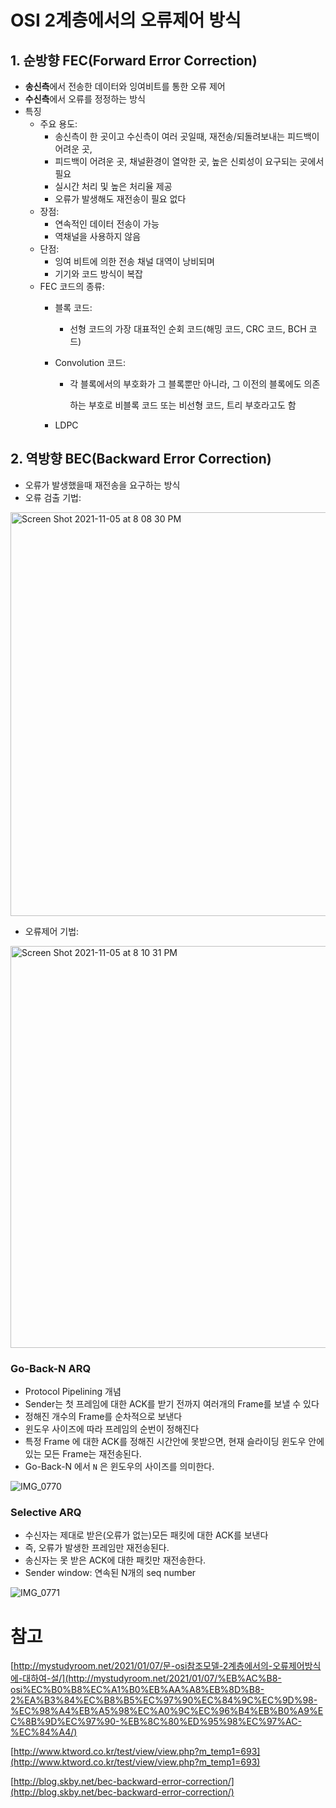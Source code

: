 
# OSI 2계층에서의 오류제어 방식

## 1. 순방향 FEC(Forward Error Correction)
- **송신측**에서 전송한 데이터와 잉여비트를 통한 오류 제어
- **수신측**에서 오류를 정정하는 방식
- 특징
	- 주요 용도:
    	- 송신측이 한 곳이고 수신측이 여러 곳일때, 재전송/되돌려보내는 피드백이 어려운 곳,
        - 피드백이 어려운 곳, 채널환경이 열악한 곳, 높은 신뢰성이 요구되는 곳에서 필요
        - 실시간 처리 및 높은 처리율 제공
        - 오류가 발생해도 재전송이 필요 없다
    - 장점:
        - 연속적인 데이터 전송이 가능
        - 역채널을 사용하지 않음
    - 단점:
        - 잉여 비트에 의한 전송 채널 대역이 낭비되며
        - 기기와 코드 방식이 복잡
    - FEC 코드의 종류:
        - 블록 코드:
            - 선형 코드의 가장 대표적인 순회 코드(해밍 코드, CRC 코드, BCH 코드)
        - Convolution 코드:
            - 각 블록에서의 부호화가 그 블록뿐만 아니라, 그 이전의 블록에도 의존
                
                하는 부호로 비블록 코드 또는 비선형 코드, 트리 부호라고도 함
                
        - LDPC
    
## 2. 역방향 BEC(Backward Error Correction)
- 오류가 발생했을때 재전송을 요구하는 방식
- 오류 검출 기법:
<img width="646" alt="Screen Shot 2021-11-05 at 8 08 30 PM" src="https://user-images.githubusercontent.com/33091784/140501730-5cfd4918-5895-47b7-b8f0-096928d9fb9f.png">
    
- 오류제어 기법:
<img width="643" alt="Screen Shot 2021-11-05 at 8 10 31 PM" src="https://user-images.githubusercontent.com/33091784/140501902-e9688f9f-3662-493e-9956-2e0f66a9440d.png">

### Go-Back-N ARQ
- Protocol Pipelining 개념
- Sender는 첫 프레임에 대한 ACK를 받기 전까지 여러개의 Frame를 보낼 수 있다
- 정해진 개수의 Frame를 순차적으로 보낸다
- 윈도우 사이즈에 따라 프레임의 순번이 정해진다
- 특정 Frame 에 대한 ACK를 정해진 시간안에 못받으면, 현재 슬라이딩 윈도우 안에 있는 모든 Frame는 재전송된다.
- Go-Back-N 에서 `N` 은 윈도우의 사이즈를 의미한다.

![IMG_0770](https://user-images.githubusercontent.com/33091784/140504786-6ace1fa4-64d3-467f-9bd1-df6a066ff653.jpg)

### Selective ARQ
- 수신자는 제대로 받은(오류가 없는)모든 패킷에 대한 ACK를 보낸다
- 즉, 오류가 발생한 프레임만 재전송된다.
- 송신자는 못 받은 ACK에 대한 패킷만 재전송한다.
- Sender window: 연속된 N개의 seq number
	
![IMG_0771](https://user-images.githubusercontent.com/33091784/140505278-d3acee3f-4541-4595-9eed-e852d2d1e23b.jpg)

# 참고

[http://mystudyroom.net/2021/01/07/문-osi참조모델-2계층에서의-오류제어방식에-대하여-설/](http://mystudyroom.net/2021/01/07/%EB%AC%B8-osi%EC%B0%B8%EC%A1%B0%EB%AA%A8%EB%8D%B8-2%EA%B3%84%EC%B8%B5%EC%97%90%EC%84%9C%EC%9D%98-%EC%98%A4%EB%A5%98%EC%A0%9C%EC%96%B4%EB%B0%A9%EC%8B%9D%EC%97%90-%EB%8C%80%ED%95%98%EC%97%AC-%EC%84%A4/)

[http://www.ktword.co.kr/test/view/view.php?m_temp1=693](http://www.ktword.co.kr/test/view/view.php?m_temp1=693)

[http://blog.skby.net/bec-backward-error-correction/](http://blog.skby.net/bec-backward-error-correction/)

